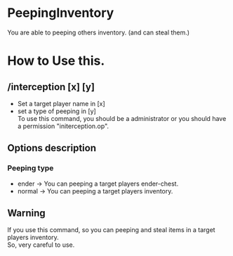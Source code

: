 # PeepingInventory
You are able to peeping others inventory. (and can steal them.)  
# How to Use this.  
## /interception [x] [y]  
- Set a target player name in [x]  
- set a type of peeping in [y]  
To use this command, you should be a administrator or you should have a permission "initerception.op".  
## Options description  
### Peeping type  
- ender -> You can peeping a target players ender-chest.  
- normal -> You can peeping a target players inventory.  
## Warning  
If you use this command, so you can peeping and steal items in a target players inventory.  
So, very careful to use.  
